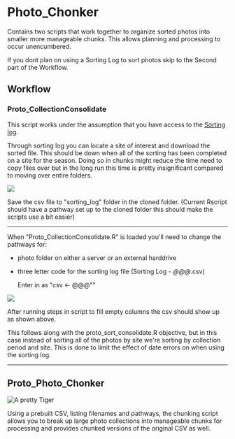 # Photo_Chonker
Contains two scripts that work together to organize sorted photos into smaller more manageable chunks. This allows planning and processing to occur unencumbered. 

If you dont plan on using a Sorting Log to sort photos skip to the Second part of the Workflow.

## Workflow
### Proto_CollectionConsolidate
This script works under the assumption that you have access to the [Sorting log](https://docs.google.com/spreadsheets/d/1wera4XFmGMdztjZvAY5lXWEHg4LszraBr96a-KU1pp4/edit#gid=792627629). 

Through sorting log you can locate a site of interest and download the sorted file. This should be down when all of the sorting has been completed on a site for the season. Doing so in chunks might reduce the time need to copy files over but in the long run this time is pretty insignificant compared to moving over entire folders.  

![](https://imgur.com/9kn54QM.jpg)

Save the csv file to "sorting_log" folder in the cloned folder. (Current Rscript should have a pathway set up to the cloned folder this should make the scripts use a bit easier)

------

When "Proto_CollectionConsolidate.R" is loaded you'll need to change the pathways for:

* photo folder on either a server or an external harddrive
* three letter code for the sorting log file (Sorting Log - _@@@_.csv) 

	Enter in as 			"csv <- @@@""


![](https://imgur.com/emAep8z.jpg)
 
 After running steps in script to fill empty columns the csv should show up as shown above. 
 
 This follows along with the proto_sort_consolidate.R objective, but in this case instead of sorting all of the photos by site we're sorting by collection period and site.
 This is done to limit the effect of date errors on when using the sorting log. 
 
 ------
 
 ## Proto_Photo_Chonker
 ![A pretty Tiger](https://bigmemes.funnyjunk.com/pictures/C+h+o+n+k_3f0892_6814883.jpg)

Using a prebuilt CSV, listing filenames and pathways, the chunking script allows you to break up large photo collections into manageable chunks for processing and provides chunked versions of the original CSV as well. 

